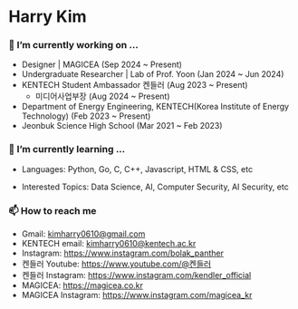 # Harry Kim

<!--
**kimharry/kimharry** is a ✨ _special_ ✨ repository because its `README.md` (this file) appears on your GitHub profile.

Here are some ideas to get you started:
-->

### 🔭 I’m currently working on ...

- Designer | MAGICEA (Sep 2024 ~ Present)
- Undergraduate Researcher | Lab of Prof. Yoon (Jan 2024 ~ Jun 2024)
- KENTECH Student Ambassador 켄들러 (Aug 2023 ~ Present)
    - 미디어사업부장 (Aug 2024 ~ Present)
- Department of Energy Engineering, KENTECH(Korea Institute of Energy Technology) (Feb 2023 ~ Present)
- Jeonbuk Science High School (Mar 2021 ~ Feb 2023)

### 🌱 I’m currently learning ...

- Languages: Python, Go, C, C++, Javascript, HTML & CSS, etc
- Interested Topics: Data Science, AI, Computer Security, AI Security, etc

    <!-- - 👯 I’m looking to collaborate on ... -->
    <!-- 🤔 I’m looking for help with ... -->
    <!-- - 💬 Ask me about ... -->

### 📫 How to reach me

- Gmail: kimharry0610@gmail.com
- KENTECH email: kimharry0610@kentech.ac.kr
- Instagram: https://www.instagram.com/bolak_panther
- 켄들러 Youtube: https://www.youtube.com/@켄들러
- 켄들러 Instagram: https://www.instagram.com/kendler_official
- MAGICEA: https://magicea.co.kr
- MAGICEA Instagram: https://www.instagram.com/magicea_kr
  <!-- - 😄 Pronouns: ... -->
  <!-- ⚡ Fun fact: ... -->
